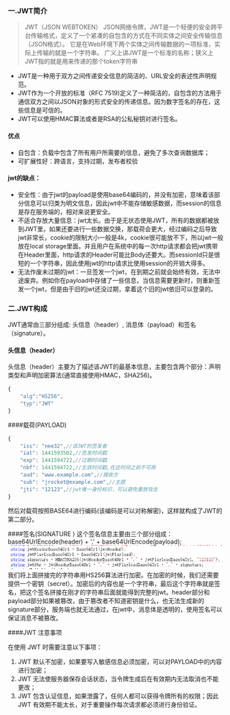 ### 一.JWT简介

> JWT（JSON WEBTOKEN）
JSON网络令牌，JWT是一个轻便的安全跨平台传输格式，定义了一个紧凑的自包含的方式在不同实体之间安全传输信息（JSON格式）。
它是在Web环境下两个实体之间传输数据的一项标准，实际上传输的就是一个字符串。
广义上讲JWT是一个标准的名称；狭义上JWT指的就是用来传递的那个token字符串

- JWT是一种用于双方之间传递安全信息的简洁的、URL安全的表述性声明规范。
- JWT作为一个开放的标准（RFC 7519)定义了一种简洁的，自包含的方法用于通信双方之间以JSON对象的形式安全的传递信息。因为数字签名的存在，这些信息是可信的。
- JWT可以使用HMAC算法或者是RSA的公私秘钥对进行签名。

#### 优点
- 自包含：负载中包含了所有用户所需要的信息，避免了多次查询数据库；
- 可扩展性好：跨语言，支持过期，发布者校验

#### jwt的缺点：
- 安全性：由于jwt的payload是使用base64编码的，并没有加密，意味着该部分信息可以归类为明文信息，因此jwt中不能存储敏感数据，而session的信息是存在服务端的，相对来说更安全。
- 不适合存放大量信息：jwt太长。由于是无状态使用JWT，所有的数据都被放到JWT里，如果还要进行一些数据交换，那载荷会更大，经过编码之后导致jwt非常长，cookie的限制大小一般是4k，cookie很可能放不下，所以jwt一般放在local storage里面。并且用户在系统中的每一次http请求都会把jwt携带在Header里面，http请求的Header可能比Body还要大。而sessionId只是很短的一个字符串，因此使用jwt的http请求比使用session的开销大得多。
- 无法作废未过期的jwt：一旦签发一个jwt，在到期之前就会始终有效，无法中途废弃。例如你在payload中存储了一些信息，当信息需要更新时，则重新签发一个jwt，但是由于旧的jwt还没过期，拿着这个旧的jwt依旧可以登录的。

### 二.JWT构成
JWT通常由三部分组成: 头信息（header）, 消息体（payload）和签名（signature）。

#### 头信息（header）

头信息（header）主要为了描述该JWT的最基本信息，主要包含两个部分：声明类型和声明加密算法(通常直接使用HMAC，SHA256)。
````javascript
{
	"alg":"HS256",
	"typ":"JWT"
}
````
####载荷(PAYLOAD)

````javascript
{
    "iss": "nee32",//该JWT的签发者
    "iat": 1441593502,//签发时间戳
    "exp": 1441594722,//过期时间戳
	"nbf": 1441594722,//生效时间戳,在这时间之前不可用
    "aud": "www.example.com",//接收方
    "sub": "jrocket@example.com",//主题
    "jti": "12123",//jwt唯一身份标识，可以避免重放攻击
}
````
然后对载荷按照BASE64进行编码(该编码是可以对称解密)，这样就构成了JWT的第二部分。

####签名(SIGNATURE )
这个签名信息主要由三个部分组成：base64UrlEncode(header) + '.' + base64UrlEncode(payload);
![20190926115122.png](JWTDemo/20190926115122.png)
我们将上面拼接完的字符串用HS256算法进行加密。在加密的时候，我们还需要提供一个密钥（secret）。加密后的内容也是一个字符串，最后这个字符串就是签名，把这个签名拼接在刚才的字符串后面就能得到完整的jwt。header部分和payload部分如果被篡改，由于篡改者不知道密钥是什么，也无法生成新的signature部分，服务端也就无法通过，在jwt中，消息体是透明的，使用签名可以保证消息不被篡改。

####JWT 注意事项

在使用 JWT 时需要注意以下事项：

1. JWT 默认不加密，如果要写入敏感信息必须加密，可以对PAYLOAD中的内容进行加密；
2. JWT 无法使服务器保存会话状态，当令牌生成后在有效期内无法取消也不能更改；
3. JWT 包含认证信息，如果泄露了，任何人都可以获得令牌所有的权限；因此 JWT 有效期不能太长，对于重要操作每次请求都必须进行身份验证。